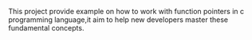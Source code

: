 This project provide example on how to work with function pointers in c programming language,it aim to help new developers master these fundamental concepts.
